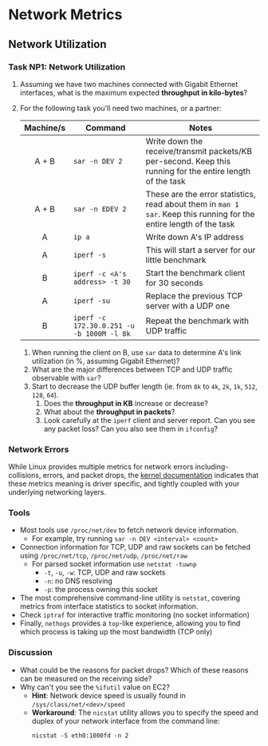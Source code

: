 # Network Metrics

## Network Utilization

### Task NP1: Network Utilization

1. Assuming we have two machines connected with Gigabit Ethernet interfaces, what is the maximum expected **throughput in kilo-bytes**?
2. For the following task you'll need two machines, or a partner:

	| Machine/s | Command | Notes |
	|:---------:|---------|-------|
	| A + B | `sar -n DEV 2` | Write down the receive/transmit packets/KB per-second. Keep this running for the entire length of the task |
	| A + B | `sar -n EDEV 2` | These are the error statistics, read about them in `man 1 sar`. Keep this running for the entire length of the task |
	| A | `ip a` | Write down A's IP address |
	| A | `iperf -s` | This will start a server for our little benchmark |
	| B | `iperf -c <A's address> -t 30` | Start the benchmark client for 30 seconds |
	| A | `iperf -su` | Replace the previous TCP server with a UDP one |
	| B | `iperf -c 172.30.0.251 -u -b 1000M -l 8k` | Repeat the benchmark with UDP traffic |

	1. When running the client on B, use `sar` data to determine A's link utilization (in %, assuming Gigabit Ethernet)?
	2. What are the major differences between TCP and UDP traffic observable with `sar`?
	3. Start to decrease the UDP buffer length (ie. from `8k` to `4k`, `2k`, `1k`, `512`, `128`, `64`).
		1. Does the **throughput in KB** increase or decrease?
		2. What about the **throughput in packets**?
		3. Look carefully at the `iperf` client and server report. Can you see any packet loss? Can you also see them in `ifconfig`?

### Network Errors

While Linux provides multiple metrics for network errors including- collisions, errors, and packet drops, the [kernel documentation](https://www.kernel.org/doc/Documentation/ABI/testing/sysfs-class-net-statistics) indicates that these metrics meaning is driver specific, and tightly coupled with your underlying networking layers.

### Tools

 - Most tools use `/proc/net/dev` to fetch network device information.
	 - For example, try running `sar -n DEV <interval> <count>`
 - Connection information for TCP, UDP and raw sockets can be fetched using `/proc/net/tcp`, `/proc/net/udp`, `/proc/net/raw`
	 - For parsed socket information use `netstat -tuwnp`
		 - `-t`, `-u`, `-w`: TCP, UDP and raw sockets
		 - `-n`: no DNS resolving
		 - `-p`: the process owning this socket
 - The most comprehensive command-line utility is `netstat`, covering metrics from interface statistics to socket information.
 - Check `iptraf`  for interactive traffic monitoring (no socket information)
 - Finally, `nethogs` provides a `top`-like experience, allowing you to find which process is taking up the most bandwidth (TCP only)

### Discussion

- What could be the reasons for packet drops? Which of these reasons can be measured on the receiving side?
- Why can't you see the `%ifutil` value on EC2?
	- **Hint**: Network device speed is usually found in `/sys/class/net/<dev>/speed`
	- **Workaround**: The `nicstat` utility allows you to specify the speed and duplex of your network interface from the command line:
	    ```
        nicstat -S eth0:1000fd -n 2
        ```

